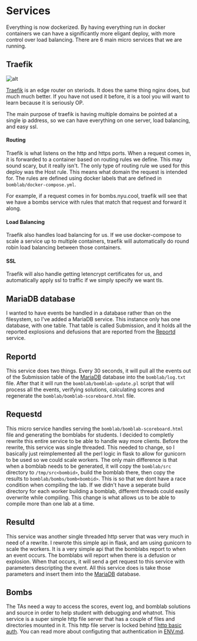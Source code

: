 # Services

Everything is now dockerized. By having everything run in docker containers
we can have a significantly more eligant deploy, with more control over 
load balancing. There are 6 main micro services that we are running.


## Traefik

![alt](https://docs.traefik.io/assets/img/traefik-architecture.png)

[Traefik](https://containo.us/traefik/) is an edge router on steriods. 
It does the same thing nginx does, but much much better. If you have not 
used it before, it is a tool you will want to learn because it is seriously OP.

The main purpose of traefik is having multiple domains be pointed at a single ip address,
so we can have everything on one server, load balancing, and easy ssl.

#### Routing
Traefik is what listens on the http and https ports. When a request comes in,
it is forwarded to a container based on routing rules we define. This may
sound scary, but it really isn't. The only type of routing rule we used for 
this deploy was the Host rule. This means what domain the request is intended
for. The rules are defined using docker labels that are defined in `bomblab/docker-compose.yml`.

For example, if a request comes in for bombs.nyu.cool, traefik will see that
we have a bombs service with rules that match that request and forward it along.

#### Load Balancing
Traefik also handles load balancing for us. If we use docker-compose to scale a service up
to multiple containers, traefik will automatically do round robin load balancing between those 
containers.

#### SSL
Traefik will also handle getting letencrypt certificates for us, and automatically apply
ssl to traffic if we simply specify we want tls.


## MariaDB database

I wanted to have events be handled in a database rather than on the filesystem, so I've
added a MariaDB service. This instance only has one database, with one table. That table
is called Submission, and it holds all the reported explosions and defusions that are reported
from the [Reportd](#Reportd) service.

## Reportd

This service does two things. Every 30 seconds, it will pull all the events out of the Submission table
of the [MariaDB](#mariadb-database) database into the `bomblab/log.txt` file. After that it will run the 
`bomblab/bomblab-update.pl` script that will process all the events, verifying solutions, calculating scores
and regenerate the `bomblab/bomblab-scoreboard.html` file.

## Requestd

This micro service handles serving the `bomblab/bomblab-scoreboard.html` file and generating the bomblabs for students.
I decided to completly rewrite this entire service to be able to handle way more clients. Before the rewrite, this 
service was single threaded. This needed to change, so I basically just reimplemented all the perl logic in flask
to allow for gunicorn to be used so we could scale workers. The only main difference is that when a bomblab needs to
be generated, it will copy the `bomblab/src` directory to `/tmp/src<bombid>`, build the bomblab there, then copy the
results to `bomblab/bombs/bomb<bombid>`. This is so that we dont have a race condition when compiling the lab. If
we didn't have a seperate build directory for each worker building a bomblab, different threads could easily overwrite
while compiling. This change is what allows us to be able to compile more than one lab at a time.

## Resultd

This service was another single threaded http server that was very much in need of a rewrite. I rewrote this simple
api in flask, and am using gunicorn to scale the workers. It is a very simple api that the bomblabs report to when 
an event occurs. The bomblabs will report when there is a defusion or explosion. When that occurs, it will send a 
get request to this service with parameters descripting the event. All this service does is take those parameters and 
insert them into the [MariaDB](#mariadb-database) database.

## Bombs

The TAs need a way to access the scores, event log, and bomblab solutions and source in order to help student with 
debugging and whatnot. This service is a super simple http file server that has a couple of files and directories
mounted in it. This http file server is locked behind [http basic auth](https://en.wikipedia.org/wiki/Basic_access_authentication).
You can read more about configuting that authentication in [ENV.md](ENV.md#bomb_auth).

